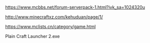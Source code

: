 
https://www.mcbbs.net/forum-serverpack-1.html?ivk_sa=1024320u

http://www.minecraftxz.com/kehuduan/page/1/

https://www.mclists.cn/category/game.html









Plain Craft Launcher 2.exe



